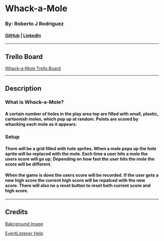 # Whack-a-Mole

### By: Roberto J Rodriguez

#### [GitHub](https://github.com/robertojrodriguez21) | [LinkedIn](https://www.linkedin.com/in/rob-jes-rod/)

---

## Trello Board

[Whack-a-Mole Trello Board](https://trello.com/b/jqjNN3Wt/whack-a-mole)

---

## Description

### What is Whack-a-Mole?

#### A certain number of holes in the play area top are filled with small, plastic, cartoonish moles, which pop up at random. Points are scored by whacking each mole as it appears.

### Setup

#### There will be a grid filled with hole sprites. When a mole pops up the hole sprite will be replaced with the mole. Each time a user hits a mole the users score will go up; Depending on how fast the user hits the mole the score will be different.

#### When the game is done the users score will be recorded. If the user gets a new high score the current high score will be repalced with the new score. There will also ne a reset button to reset both current score and high score.

---

## Credits

[Bakcground Image](https://www.bing.com/images/search?view=detailV2&ccid=0t1L21RW&id=03B65D0984A11972D4983863A8677EA5A96FE52B&thid=OIP.0t1L21RWI6YYHXg9Wwh3EwHaEK&mediaurl=https%3a%2f%2fth.bing.com%2fth%2fid%2fR.d2dd4bdb545623a6181d783d5b087713%3frik%3dK%252bVvqaV%252bZ6hjOA%26riu%3dhttp%253a%252f%252fgetwallpapers.com%252fwallpaper%252ffull%252fa%252f2%252f2%252f1028441-cool-grassland-background-3840x2160-for-windows-10.jpg%26ehk%3dSd48WF0B0k6FJupScHk1wxaOlZ81jXTvEcHWCIv3WtA%253d%26risl%3d%26pid%3dImgRaw%26r%3d0&exph=2160&expw=3840&q=grassland+cartoon+hd&simid=608000647566486898&FORM=IRPRST&ck=E1D5E831DF1376B2E97B11C21B46BF69&selectedIndex=1&ajaxhist=0&ajaxserp=0)

[EventListener Help](https://www.delftstack.com/howto/javascript/javascript-change-page/)
